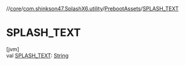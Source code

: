 //[core](../../../index.md)/[com.shinkson47.SplashX6.utility](../index.md)/[PrebootAssets](index.md)/[SPLASH_TEXT](-s-p-l-a-s-h_-t-e-x-t.md)

# SPLASH_TEXT

[jvm]\
val [SPLASH_TEXT](-s-p-l-a-s-h_-t-e-x-t.md): [String](https://kotlinlang.org/api/latest/jvm/stdlib/kotlin/-string/index.html)
